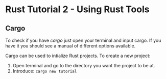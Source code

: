 # Rust Tutorial 2 - Using Rust Tools

## Cargo
To check if you have _cargo_ just open your terminal and input cargo.
If you have it you should see a manual of different options available.

Cargo can be used to intialize Rust projects.
To create a new project:
1. Open terminal and go to the directory you want the project to be at.
2. Introduce: `cargo new tutorial`